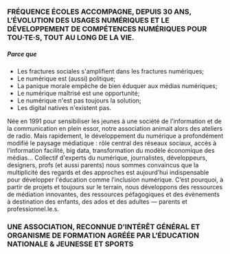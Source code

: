 ### FRÉQUENCE ÉCOLES ACCOMPAGNE, DEPUIS 30 ANS, L’ÉVOLUTION DES USAGES NUMÉRIQUES ET LE DÉVELOPPEMENT DE COMPÉTENCES NUMÉRIQUES POUR TOU·TE·S, TOUT AU LONG DE LA VIE.

##### Parce que

- Les fractures sociales s'amplifient dans les fractures numériques;
- Le numérique est (aussi) politique;
- La panique morale empêche de bien éduquer aux médias numériques;
- Le numérique maîtrisé est une opportunité;
- Le numérique n'est pas toujours la solution;
- Les digital natives n'existent pas.

Née en 1991 pour sensibiliser les jeunes à une société de l’information et de la communication en plein essor, notre association animait alors des ateliers de radio. Mais rapidement, le développement du numérique a profondément modifié le paysage médiatique : rôle central des réseaux sociaux, accès à l’information facilité, big data, transformation du modèle économique des médias…
Collectif d'experts du numérique, journalistes, développeurs, designers, profs (et aussi parents) nous sommes convaincus que la multiplicité des regards et des approches est aujourd’hui indispensable pour développer l'éducation comme l’inclusion numérique. C’est pourquoi, à partir de projets et toujours sur le terrain, nous développons des ressources de médiation innovantes, des ressources péfagogiques et des évènements à destination des enfants, des ados et des adultes — parents et professionnel.le.s.

### UNE ASSOCIATION, RECONNUE D’INTÉRÊT GÉNÉRAL ET ORGANISME DE FORMATION AGRÉÉE PAR L’ÉDUCATION NATIONALE & JEUNESSE ET SPORTS
